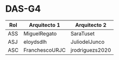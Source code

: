 # DAS-G4

| Rol | Arquitecto 1   | Arquitecto 2    |
|-----|----------------|-----------------|
| ASS | MiguelRegato   | SaraTuset       |
| ASJ | eloydsdlh      | JuliodelJunco   |
| ASC | FranchescoURJC | jrodriguezs2020 |
